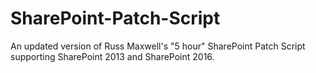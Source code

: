 # SharePoint-Patch-Script
An updated version of Russ Maxwell's "5 hour" SharePoint Patch Script supporting SharePoint 2013 and SharePoint 2016.
